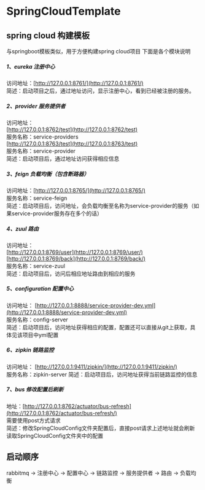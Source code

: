 # SpringCloudTemplate
## spring cloud 构建模板
与springboot模板类似，用于方便构建spring cloud项目
下面是各个模块说明

##### 1、eureka 注册中心
访问地址：[http://127.0.0.1:8761/](http://127.0.0.1:8761/)  
简述：启动项目之后，通过地址访问，显示注册中心，看到已经被注册的服务。

##### 2、provider 服务提供者
访问地址：  
[http://127.0.0.1:8762/test](http://127.0.0.1:8762/test)   
服务名称：service-providers  
[http://127.0.0.1:8763/test](http://127.0.0.1:8763/test)  
服务名称：service-provider  
简述：启动项目后，通过地址访问获得相应信息

##### 3、feign 负载均衡（包含断路器）
访问地址：[http://127.0.0.1:8765/](http://127.0.0.1:8765/)  
服务名称：service-feign  
简述：启动项目后，访问地址，会负载均衡至名称为service-provider的服务（如果service-provider服务存在多个的话）

##### 4、zuul 路由
访问地址：  
[http://127.0.0.1:8769/user](http://127.0.0.1:8769/user/)    
[http://127.0.0.1:8769/back](http://127.0.0.1:8769/back/)  
服务名称：service-zuul  
简述：启动项目后，访问后相应地址路由到相应的服务

##### 5、configuration 配置中心
访问地址：
[http://127.0.0.1:8888/service-provider-dev.yml](http://127.0.0.1:8888/service-provider-dev.yml)  
服务名称：config-server  
简述：启动项目后，访问地址获得相应的配置，配置还可以直接从git上获取，具体见该项目中yml配置
   
##### 6、zipkin 链路监控
访问地址：
[http://127.0.0.1:9411/zipkin/](http://127.0.0.1:9411/zipkin/)  
服务名称：zipkin-server
简述：启动项目后，访问地址获得当前链路监控的信息

##### 7、bus 修改配置后刷新
地址：[http://127.0.0.1:8762/actuator/bus-refresh](http://127.0.0.1:8762/actuator/bus-refresh/)  
需要使用post方式请求  
简述：修改SpringCloudConfig文件夹配置后，直接post请求上述地址就会刷新读取SpringCloudConfig文件夹中的配置


## 启动顺序
rabbitmq -> 注册中心 -> 配置中心 -> 链路监控 -> 服务提供者 -> 路由 -> 负载均衡 
